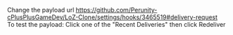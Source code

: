 Change the payload url
https://github.com/Perunity-cPlusPlusGameDev/LoZ-Clone/settings/hooks/3465519#delivery-request
To test the payload:
	Click one of the "Recent Deliveries" then click Redeliver